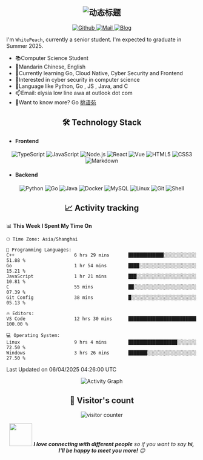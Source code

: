 <!-- 动态波浪文字 -->
<h2 align="center">
  <img src="https://readme-typing-svg.demolab.com?font=Fira+Code&weight=600&size=26&duration=4000&pause=1000&color=58A6FF&center=true&vCenter=true&width=500&lines=Hi+👋,+I'm+WhitePeach;Full+Stack+Developer;Open+Source+Enthusiast;Tech+Blog+Writer" alt="动态标题" />
</h2>

<!-- 社交徽章 -->
<div align="center">
  <a href="https://github.com/MarsRH">
    <img src="https://img.shields.io/badge/Github-Profile-white?style=flat-square&logo=Github" alt="Github">
  </a>
  <a href="mailto:elysia_awa@outlook.com">
    <img src="https://img.shields.io/badge/Mail-Contact%20Me-blue?style=flat-square&logo=maildotru" alt="Mail">
  </a>
  <a href="https://www.whitepeach.top">
    <img src="https://img.shields.io/badge/Blog-whitepeach.top-pink?style=flat-square&logo=WordPress" alt="Blog">
  </a>
</div>

<!-- 个人简介 -->
I'm `WhitePeach`, currently a senior student. I'm expected to graduate in Summer 2025.

- 📚Computer Science Student
- 💬Mandarin Chinese, English
- 🌱Currently learning Go, Cloud Native, Cyber Security and Frontend
- 🧠Interested in cyber security in computer science
- 💜Language like Python, Go , JS , Java, and C
- 📫Email: elysia low line awa at outlook dot com
- 🔎Want to know more? Go [桃语苑](https://www.whitepeach.top)

<!-- 技能云 -->
<h2 align="center">🛠️ Technology Stack</h2>

- #### Frontend
  
<div align="center">
  
  <img src="https://img.shields.io/badge/TypeScript-3178C6?style=for-the-badge&logo=typescript&logoColor=white" alt="TypeScript">
  <img src="https://img.shields.io/badge/JavaScript-F7DF1E?style=for-the-badge&logo=javascript&logoColor=black" alt="JavaScript">
  <img src="https://img.shields.io/badge/Node.js-339933?style=for-the-badge&logo=node.js&logoColor=white" alt="Node.js">
  <img src="https://img.shields.io/badge/React-61DAFB?style=for-the-badge&logo=react&logoColor=black" alt="React">
  <img src="https://img.shields.io/badge/vue.js-4FC08D?style=for-the-badge&logo=vue.js&logoColor=white" alt="Vue">
  <img src="https://img.shields.io/badge/HTML5-E34F26?style=for-the-badge&logo=html5&logoColor=white" alt="HTML5">
  <img src="https://img.shields.io/badge/CSS3-1572B6?style=for-the-badge&logo=css3&logoColor=white" alt="CSS3">
  <img src="https://img.shields.io/badge/Markdown-000000?style=for-the-badge&logo=markdown&logoColor=white" alt="Markdown">
</div>

- #### Backend

<div align="center">
  <img src="https://img.shields.io/badge/Python-3776AB?style=for-the-badge&logo=python&logoColor=white" alt="Python">
  <img src="https://img.shields.io/badge/Go-00ADD8?style=for-the-badge&logo=go&logoColor=white" alt="Go">
  <img src="https://img.shields.io/badge/Java-red?style=for-the-badge&logo=java&logoColor=white" alt="Java">
  <img src="https://img.shields.io/badge/Docker-2496ED?style=for-the-badge&logo=docker&logoColor=white" alt="Docker">
  <img src="https://img.shields.io/badge/MySQL-4479A1?style=for-the-badge&logo=mysql&logoColor=white" alt="MySQL">
  <img src="https://img.shields.io/badge/Linux-FCC624?style=for-the-badge&logo=linux&logoColor=black" alt="Linux">
  <img src="https://img.shields.io/badge/Git-F05032?style=for-the-badge&logo=git&logoColor=white" alt="Git">
  <img src="https://img.shields.io/badge/Shell-4EAA25?style=for-the-badge&logo=gnubash&logoColor=white" alt="Shell">
</div>

<!-- 动态活动图 -->
<h2 align="center">📈 Activity tracking</h2>

<!--START_SECTION:waka-->
📊 **This Week I Spent My Time On** 

```text
🕑︎ Time Zone: Asia/Shanghai

💬 Programming Languages: 
C++                      6 hrs 29 mins       █████████████░░░░░░░░░░░░   51.88 % 
Go                       1 hr 54 mins        ████░░░░░░░░░░░░░░░░░░░░░   15.21 % 
JavaScript               1 hr 21 mins        ███░░░░░░░░░░░░░░░░░░░░░░   10.81 % 
C                        55 mins             ██░░░░░░░░░░░░░░░░░░░░░░░   07.39 % 
Git Config               38 mins             █░░░░░░░░░░░░░░░░░░░░░░░░   05.13 % 

🔥 Editors: 
VS Code                  12 hrs 30 mins      █████████████████████████   100.00 % 

💻 Operating System: 
Linux                    9 hrs 4 mins        ██████████████████░░░░░░░   72.50 % 
Windows                  3 hrs 26 mins       ███████░░░░░░░░░░░░░░░░░░   27.50 % 
```


 Last Updated on 06/04/2025 04:26:00 UTC
<!--END_SECTION:waka-->
<div align="center">
  <img src="https://github-readme-activity-graph.vercel.app/graph?username=MarsRH&theme=react-dark&bg_color=0D1117&hide_border=true&area=true" alt="Activity Graph">
</div>

<h2 align="center">👀 Visitor's count </h2>

<p align="center">
  <img src="https://profile-counter.glitch.me/MarsRH/count.svg" alt="visitor counter" />
</p>

<div align="center">
  <img src="https://media.giphy.com/media/LnQjpWaON8nhr21vNW/giphy.gif" width="60"> <em><b>I love connecting with different people</b> so if you want to say <b>hi, I'll be happy to meet you more!</b> 😊</em>
</div>
